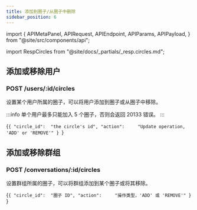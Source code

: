 ```yaml
---
title: 添加到圈子/从圈子中删除
sidebar_position: 6
---
```


import {
  APIMetaPanel,
  APIRequest,
  APIEndpoint,
  APIParams,
  APIPayload,
} from "@site/src/components/api";

import RespCircles from "@site/docs/_partials/_resp.circles.md";

## 添加或移除用户

### POST /users/:id/circles

设置某个用户所属的圈子，可以将用户添加到圈子或从圈子中移除。

:::info
单个用户最多只能加入 5 个圈子，否则会返回 20133 错误。
:::

<APIEndpoint url="/users/:id/circles" />

<APIMetaPanel scope="CIRCLES:WRITE" />

<APIParams p-id="The ID of user." p-id-required={true} />

<APIPayload>{`{
  "circle_id":  "the circle's id",
  "action":     "Update operation, 'ADD' or 'REMOVE'"
}
`}</APIPayload>

<APIRequest
  title="Add a user to the circle"
  method="POST"
  url='/users/06aed1e3-bd77-4a59-991a-5bb5ae6fbb09/circles --data &apos;{"circle_id": "a465ffdb-4441-4cb9-8b45 -00cf79dfbc46e", "action": "ADD" }&apos;'
/>

<RespCircles />

## 添加或移除群组

### POST /conversations/:id/circles

设置群组所属的圈子，可以将群组添加到某个圈子或将其移除。

<APIEndpoint url="/conversations/:id/circles" />

<APIMetaPanel scope="CIRCLES:WRITE" />

<APIParams p-id="The ID of conversation." p-id-required={true} />

<APIPayload>{`{
  "circle_id":  "圈子 ID",
  "action":     "操作类型，'ADD' 或 'REMOVE'"
}
`}</APIPayload>

<APIRequest
  title="Add a group to the circle"
  method="POST"
  url='/conversations/928c5c40-769c-3e97-8387-fb1ae0645311/circles --data &apos;{"circle_id": "a465ffdb-4441-4cb9-8b45 -00cf79dfbc46e", "action": "ADD" }&apos;'
/>

<RespCircles />
